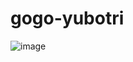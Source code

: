 # gogo-yubotri
![image](https://user-images.githubusercontent.com/42997224/205402084-f5537997-976d-4416-a3be-ac16a90b05d2.png)
